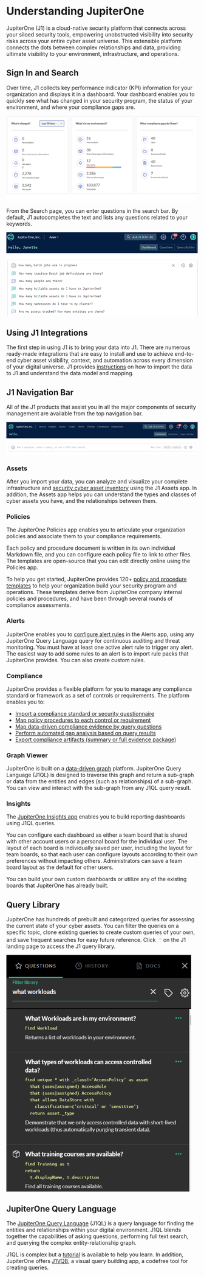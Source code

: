 # Understanding JupiterOne

JupiterOne (J1) is a cloud-native security platform that connects across your siloed security tools, empowering unobstructed visibility into security risks across your entire cyber asset universe. This extensible platform connects the dots between complex relationships and data, providing ultimate visibility to your environment, infrastructure, and operations.

## Sign In and Search

Over time, J1 collects key performance indicator (KPI) information for your organization and displays it in a dashboard. Your dashboard enables you to quickly see what has changed in your security program, the status of your environment, and where your compliance gaps are.



![](../assets/dashboard-home.png) 

From the Search page, you can enter questions in the search bar. By default, J1 autocompletes the text and lists any questions related to your keywords. 



![](../assets/search-query.png)



## Using J1 Integrations

The first step in using J1 is to bring your data into J1. There are numerous ready-made integrations that are easy to install and use to achieve end-to-end cyber asset visibility, context, and automation across every dimension of your digital universe. J1 provides [instructions](../getting-started_and-admin/configure-integrations.md) on how to import the data to J1 and understand the data model and mapping.

## J1 Navigation Bar

All of the J1 products that assist you in all the major components of security management are available from the top navigation bar.

![](../assets/search-home.png)

### Assets

After you import your data, you can analyze and visualize your complete infrastructure and [security cyber asset inventory](../asset-management/asset-inventory-filters.md) using the J1 Assets app. In addition, the Assets app helps you can understand the types and classes of cyber assets you have, and the relationships between them. 

### Policies

The JupiterOne Policies app enables you to articulate your organization policies and associate them to your compliance requirements. 

Each policy and procedure document is written in its own individual Markdown file, and you can configure each policy file to link to other files. The templates are open-source that you can edit directly online using the Policies app.

To help you get started, JupiterOne provides 120+ [policy and procedure templates](../compliance_and-reportingmanage-policies/policies-app.md) to help your organization build your security program and operations. These templates derive from JupiterOne company internal policies and procedures, and have been through several rounds of compliance assessments.

### Alerts

JupiterOne enables you to [configure alert rules](../security-operations/manage-alerts.md) in the Alerts app, using any JupiterOne Query Language query for continuous auditing and threat monitoring. You must have at least one active alert rule to trigger any alert. The easiest way to add some rules to an alert is to import rule packs that JupiterOne provides. You can also create custom rules.  

### Compliance

JupiterOne provides a flexible platform for you to manage any compliance standard or framework as a set of controls or requirements. The platform enables you to:

- [Import a compliance standard or security questionnaire](../compliance_and-reporting/compliance-import.md)
- [Map policy procedures to each control or requirement](../compliance_and-reporting/compliance-mapping-policies.md)
- [Map data-driven compliance evidence by query questions](../compliance_and-reporting/compliance-mapping-evidence.md)
- [Perform automated gap analysis based on query results](../compliance_and-reporting/compliance-gap-analysis.md)
- [Export compliance artifacts (summary or full evidence package)](../compliance_and-reporting/compliance-export.md)

### Graph Viewer

JupiterOne is built on a [data-driven graph](../getting-started_and-admin/quickstart-graph.md) platform. JupiterOne Query Language (J1QL) is designed to traverse this graph and return a sub-graph or data from the entities and edges (such as relationships) of a sub-graph. You can view and interact with the sub-graph from any J1QL query result.

### Insights

The [JupiterOne Insights app](../compliance_and-reporting/insights-dashboards.md) enables you to build reporting dashboards using J1QL queries.

You can configure each dashboard as either a team board that is shared with other account users or a personal board for the individual user. The layout of each board is individually saved per user, including the layout for team boards, so that each user can configure layouts according to their own preferences without impacting others. Administrators can save a team board layout as the default for other users.

You can build your own custom dashboards or utilize any of the existing boards that JupiterOne has already built.

## Query Library

JupiterOne has hundreds of prebuilt and categorized queries for assessing the current state of your cyber assets. You can filter the queries on a specific topic, clone existing queries to create custom queries of your own, and save frequent searches for easy future reference. Click ![](../assets/icons/query-library.png)on the J1 landing page to access the J1 query library.

 ![](../assets/j1-query-library.png)



## JupiterOne Query Language

The [JupiterOne Query Language](../jupiterOne-query-language_(J1QL)/jupiterone-query-language.md) (J1QL) is a query language for finding the entities and relationships within your digital environment. J1QL blends together the capabilities of asking questions, performing full text search, and querying the complex entity-relationship graph.

J1QL is complex but a [tutorial](../jupiterOne-query-language_(J1QL)/tutorial-j1ql.md) is available to help you learn. In addition, JupiterOne offers [J1VQB](../jupiterOne-query-language_(J1QL)/j1-vqb.md), a visual query building app, a codefree tool for creating queries.
